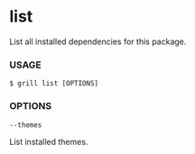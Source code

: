 # list

List all installed dependencies for this package.

### USAGE

```
$ grill list [OPTIONS]
```

### OPTIONS

`--themes`

List installed themes.
